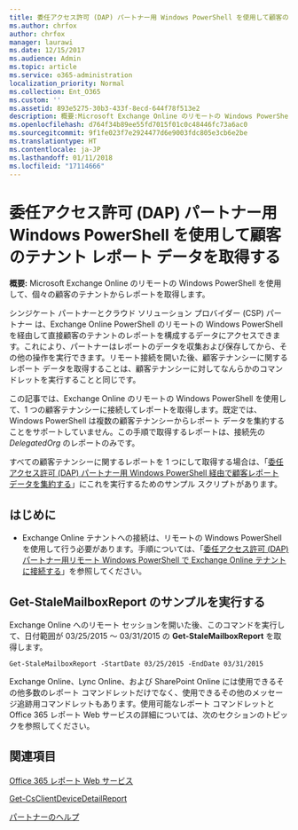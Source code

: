 ```yaml
---
title: 委任アクセス許可 (DAP) パートナー用 Windows PowerShell を使用して顧客のテナント レポート データを取得する
ms.author: chrfox
author: chrfox
manager: laurawi
ms.date: 12/15/2017
ms.audience: Admin
ms.topic: article
ms.service: o365-administration
localization_priority: Normal
ms.collection: Ent_O365
ms.custom: ''
ms.assetid: 893e5275-30b3-433f-8ecd-644f78f513e2
description: 概要:Microsoft Exchange Online のリモートの Windows PowerShell を使用して、個々の顧客のテナントからレポートを取得します。
ms.openlocfilehash: d764f34b89ee55fd7015f01c0c48446fc73a6ac0
ms.sourcegitcommit: 9f1fe023f7e2924477d6e9003fdc805e3cb6e2be
ms.translationtype: HT
ms.contentlocale: ja-JP
ms.lasthandoff: 01/11/2018
ms.locfileid: "17114666"
---
```

# <a name="retrieve-customer-tenant-reporting-data-with-windows-powershell-for-delegated-access-permissions-dap-partners"></a>委任アクセス許可 (DAP) パートナー用 Windows PowerShell を使用して顧客のテナント レポート データを取得する

 **概要:** Microsoft Exchange Online のリモートの Windows PowerShell を使用して、個々の顧客のテナントからレポートを取得します。
  
シンジケート パートナーとクラウド ソリューション プロバイダー (CSP) パートナー は、Exchange Online PowerShell のリモートの Windows PowerShell を経由して直接顧客のテナントのレポートを構成するデータにアクセスできます。これにより、パートナーはレポートのデータを収集および保存してから、その他の操作を実行できます。リモート接続を開いた後、顧客テナンシーに関するレポート データを取得することは、顧客テナンシーに対してなんらかのコマンドレットを実行することと同じです。
  
この記事では、Exchange Online のリモートの Windows PowerShell を使用して、1 つの顧客テナンシーに接続してレポートを取得します。既定では、Windows PowerShell は複数の顧客テナンシーからレポート データを集約することをサポートしていません。この手順で取得するレポートは、接続先の  _DelegatedOrg_ のレポートのみです。
  
すべての顧客テナンシーに関するレポートを 1 つにして取得する場合は、「[委任アクセス許可 (DAP) パートナー用 Windows PowerShell 経由で顧客レポート データを集約する](aggregate-customer-reporting-data-via-windows-powershell-for-delegated-access-pe.md)」にこれを実行するためのサンプル スクリプトがあります。
  
## <a name="before-you-begin"></a>はじめに

- Exchange Online テナントへの接続は、リモートの Windows PowerShell を使用して行う必要があります。手順については、「[委任アクセス許可 (DAP) パートナー用リモート Windows PowerShell で Exchange Online テナントに接続する](connect-to-exchange-online-tenants-with-remote-windows-powershell-for-delegated.md)」を参照してください。
    
## <a name="run-the-get-stalemailboxreport-sample"></a>Get-StaleMailboxReport のサンプルを実行する

Exchange Online へのリモート セッションを開いた後、このコマンドを実行して、日付範囲が 03/25/2015 ～ 03/31/2015 の **Get-StaleMailboxReport** を取得します。
  
```
Get-StaleMailboxReport -StartDate 03/25/2015 -EndDate 03/31/2015
```

Exchange Online、Lync Online、および SharePoint Online には使用できるその他多数のレポート コマンドレットだけでなく、使用できるその他のメッセージ追跡用コマンドレットもあります。使用可能なレポート コマンドレットと Office 365 レポート Web サービスの詳細については、次のセクションのトピックを参照してください。
  
## <a name="see-also"></a>関連項目

#### 

[Office 365 レポート Web サービス](https://go.microsoft.com/fwlink/p/?LinkId=532777)
  
[Get-CsClientDeviceDetailReport](https://go.microsoft.com/fwlink/p/?LinkId=526430)
  
[パートナーのヘルプ](https://go.microsoft.com/fwlink/p/?LinkID=533477)

